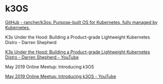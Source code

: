 # k3OS
[GitHub - rancher/k3os: Purpose-built OS for Kubernetes, fully managed by Kubernetes.](https://github.com/rancher/k3os)

K3s Under the Hood: Building a Product-grade Lightweight Kubernetes Distro - Darren Shepherd

[K3s Under the Hood: Building a Product-grade Lightweight Kubernetes Distro - Darren Shepherd - YouTube](https://www.youtube.com/watch?v=-HchRyqNtkU)

May 2019 Online Meetup: Introducing k3OS

[May 2019 Online Meetup: Introducing k3OS - YouTube](https://www.youtube.com/watch?v=cmKCYfvRGL8)